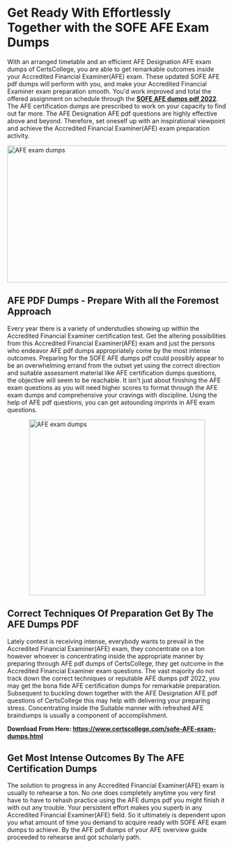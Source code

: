 <h1><strong>Get Ready With Effortlessly Together with the SOFE AFE Exam Dumps&nbsp;</strong></h1>
<p><span style="font-weight: 400;">With an arranged timetable and an efficient AFE Designation AFE exam dumps of CertsCollege, you are able to get remarkable outcomes inside your Accredited Financial Examiner(AFE) exam. These updated SOFE AFE pdf dumps will perform with you, and make your Accredited Financial Examiner exam preparation smooth. You'd work improved and total the offered assignment on schedule through the <strong><a href="https://www.certscollege.com/sofe-AFE-exam-dumps.html">SOFE AFE dumps pdf 2022</a></strong>. The AFE certification dumps are prescribed to work on your capacity to find out far more. The AFE Designation AFE pdf questions are highly effective above and beyond. Therefore, set oneself up with an inspirational viewpoint and achieve the Accredited Financial Examiner(AFE) exam preparation activity.&nbsp;</span></p>
<p><span style="font-weight: 400;"><img style="display: block; margin-left: auto; margin-right: auto;" src="https://i.ibb.co/CPDK3ps/Yellow-and-Blue-Initiative-Blog-Banner.png" alt="AFE exam dumps" width="559" height="315" /></span></p>
<h2><strong>AFE PDF Dumps - Prepare With all the Foremost Approach</strong></h2>
<p><span style="font-weight: 400;">Every year there is a variety of understudies showing up within the Accredited Financial Examiner certification test. Get the altering possibilities from this Accredited Financial Examiner(AFE) exam and just the persons who endeavor AFE pdf dumps appropriately come by the most intense outcomes. Preparing for the SOFE AFE dumps pdf could possibly appear to be an overwhelming errand from the outset yet using the correct direction and suitable assessment material like AFE certification dumps questions, the objective will seem to be reachable. It isn't just about finishing the AFE exam questions as you will need higher scores to format through the AFE exam dumps and comprehensive your cravings with discipline. Using the help of AFE pdf questions, you can get astounding imprints in AFE exam questions.</span></p>
<p><span style="font-weight: 400;"><a href="https://tinyurl.com/y6hqg959"><img style="display: block; margin-left: auto; margin-right: auto;" src="https://i.ibb.co/9tMrhdY/Teacher-Appreciation-Invitation.png" alt="AFE exam dumps " width="404" height="404" /></a></span></p>
<h2><strong>Correct Techniques Of Preparation Get By The AFE Dumps PDF</strong></h2>
<p><span style="font-weight: 400;">Lately contest is receiving intense, everybody wants to prevail in the Accredited Financial Examiner(AFE) exam, they concentrate on a ton however whoever is concentrating inside the appropriate manner by preparing through AFE pdf dumps of CertsCollege, they get outcome in the Accredited Financial Examiner exam questions. The vast majority do not track down the correct techniques or reputable AFE dumps pdf 2022, you may get the bona fide AFE certification dumps for remarkable preparation. Subsequent to buckling down together with the AFE Designation AFE pdf questions of CertsCollege this may help with delivering your preparing stress. Concentrating inside the Suitable manner with refreshed AFE braindumps is usually a component of accomplishment.</span></p>
<p><span style="font-weight: 400;"><strong>Download From Here: <a href="https://www.certscollege.com/sofe-AFE-exam-dumps.html">https://www.certscollege.com/sofe-AFE-exam-dumps.html</a></strong></span></p>
<h2><strong>Get Most Intense Outcomes By The AFE Certification Dumps</strong></h2>
<p><span style="font-weight: 400;">The solution to progress in any Accredited Financial Examiner(AFE) exam is usually to rehearse a ton. No one does completely anytime you very first have to have to rehash practice using the AFE dumps pdf you might finish it with out any trouble. Your persistent effort makes you superb in any Accredited Financial Examiner(AFE) field. So it ultimately is dependent upon you what amount of time you demand to acquire ready with SOFE AFE exam dumps to achieve. By the AFE pdf dumps of your AFE overview guide proceeded to rehearse and got scholarly path.</span></p>
